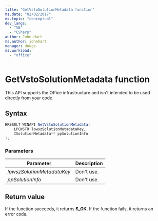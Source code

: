 ```yaml
---
title: "GetVstoSolutionMetadata function"
ms.date: "02/02/2017"
ms.topic: "conceptual"
dev_langs: 
  - "VB"
  - "CSharp"
author: John-Hart
ms.author: johnhart
manager: douge
ms.workload: 
  - "office"
---
```


# GetVstoSolutionMetadata function
  This API supports the Office infrastructure and isn't intended to be used directly from your code.  
  
## Syntax  
  
```csharp
HRESULT WINAPI GetVstoSolutionMetadata(  
    LPCWSTR lpwszSolutionMetadataKey,  
    ISolutionMetadata** ppSolutionInfo  
);  
```  
  
### Parameters  
  
|Parameter|Description|  
|---------------|-----------------|  
|*lpwszSolutionMetadataKey*|Don't use.|  
|*ppSolutionInfo*|Don't use.|  
  
## Return value  
 If the function succeeds, it returns **S_OK**. If the function fails, it returns an error code.  
